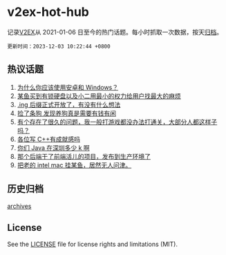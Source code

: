 # v2ex-hot-hub

 记录[V2EX](https://www.v2ex.com/)从 2021-01-06 日至今的热门话题。每小时抓取一次数据，按天[归档](archives)。

`更新时间：2023-12-03 10:22:44 +0800`

## 热议话题

1. [为什么你应该使用安卓和 Windows？](https://www.v2ex.com/t/997060)
1. [某鱼买到有锁硬盘以及小二用最小的权力给用户找最大的麻烦](https://www.v2ex.com/t/997141)
1. [.ing 后缀正式开放了，有没有什么想法](https://www.v2ex.com/t/997053)
1. [捡了条狗 发现养狗真是需要有钱有闲](https://www.v2ex.com/t/997075)
1. [有个存在了很久的问题，我一般打游戏都没办法打通关，大部分人都这样子吗？](https://www.v2ex.com/t/997107)
1. [各位写 C++有成就感吗](https://www.v2ex.com/t/997106)
1. [你们 Java 在深圳多少 k 啊](https://www.v2ex.com/t/997044)
1. [那个后端干了前端活儿的项目，发布到生产环境了](https://www.v2ex.com/t/997058)
1. [把老的 intel mac 挂某鱼，居然无人问津。](https://www.v2ex.com/t/997171)

## 历史归档

[archives](archives)

## License

See the [LICENSE](LICENSE) file for license rights and limitations (MIT).
